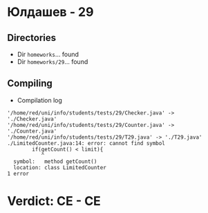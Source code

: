 # Юлдашев - 29
## Directories
- Dir `homeworks`... found
- Dir `homeworks/29`... found
## Compiling
- Compilation log
```
'/home/red/uni/info/students/tests/29/Checker.java' -> './Checker.java'
'/home/red/uni/info/students/tests/29/Counter.java' -> './Counter.java'
'/home/red/uni/info/students/tests/29/T29.java' -> './T29.java'
./LimitedCounter.java:14: error: cannot find symbol
        if(getCount() < limit){
           ^
  symbol:   method getCount()
  location: class LimitedCounter
1 error

```
# Verdict: **CE** - CE
